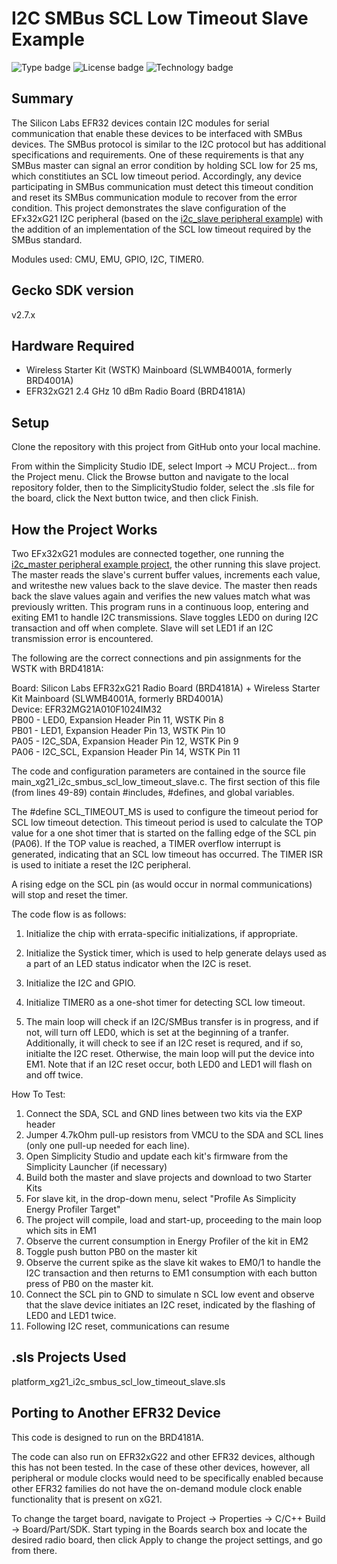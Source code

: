 # I2C SMBus SCL Low Timeout Slave Example #
![Type badge](https://img.shields.io/badge/Type-Virtual%20application-green)
![License badge](https://img.shields.io/badge/License-Zlib-green)
![Technology badge](https://img.shields.io/badge/Technology-Platform-green)

## Summary ##

The Silicon Labs EFR32 devices contain I2C modules for serial communication that
enable these devices to be interfaced with SMBus devices.  The SMBus protocol is
similar to the I2C protocol but has additional specifications and requirements.
One of these requirements is that any SMBus master can signal an error condition
by holding SCL low for 25 ms, which constitiutes an SCL low timeout period.
Accordingly, any device participating in SMBus communication must detect this
timeout condition and reset its SMBus communication module to recover from the
error condition.   This project demonstrates the slave configuration of the
EFx32xG21 I2C peripheral (based on the [i2c_slave peripheral example](https://github.com/SiliconLabs/peripheral_examples/tree/master/series2/i2c/i2c_slave))
with the addition of an implementation of the SCL low timeout required by the
SMBus standard.

Modules used: CMU, EMU, GPIO, I2C, TIMER0.

## Gecko SDK version ##

v2.7.x

## Hardware Required ##

* Wireless Starter Kit (WSTK) Mainboard (SLWMB4001A, formerly BRD4001A)
* EFR32xG21 2.4 GHz 10 dBm Radio Board (BRD4181A)

## Setup ##

Clone the repository with this project from GitHub onto your local machine.

From within the Simplicity Studio IDE, select Import -> MCU Project... from the 
Project menu. Click the Browse button
and navigate to the local repository folder, then to the SimplicityStudio 
folder, select the .sls file for the board,
click the Next button twice, and then click Finish.

## How the Project Works ##

Two EFx32xG21 modules are connected together, one
running the [i2c_master peripheral example project](https://github.com/SiliconLabs/peripheral_examples/tree/master/series2/i2c/i2c_master), the other running this
slave project. The master reads the slave's current buffer values, increments
each value, and writesthe new values back to the slave device. The master then
reads back the slave values again and verifies the new values match what was
previously written. This program runs in a continuous loop, entering and exiting
EM1 to handle I2C transmissions. Slave toggles LED0 on during I2C transaction
and off when complete. Slave will set LED1 if an I2C transmission error is 
encountered.

The following are the correct connections and pin assignments for the WSTK with
BRD4181A:

Board:  Silicon Labs EFR32xG21 Radio Board (BRD4181A) + 
        Wireless Starter Kit Mainboard (SLWMB4001A, formerly BRD4001A)  
Device: EFR32MG21A010F1024IM32  
PB00 - LED0, Expansion Header Pin 11, WSTK Pin 8  
PB01 - LED1, Expansion Header Pin 13, WSTK Pin 10  
PA05 - I2C_SDA, Expansion Header Pin 12, WSTK Pin 9  
PA06 - I2C_SCL, Expansion Header Pin 14, WSTK Pin 11  

The code and configuration parameters are contained in the source file 
main_xg21_i2c_smbus_scl_low_timeout_slave.c.  The first section of this file 
(from lines 49-89) contain #includes, #defines, and global variables.

 The #define SCL_TIMEOUT_MS is used to configure the timeout period for SCL low 
 timeout detection.  This timeout period is used to calculate the TOP value for 
 a one shot timer that is started on the falling edge of the SCL pin (PA06). If 
 the TOP value is reached, a TIMER overflow interrupt is generated, indicating 
 that an SCL low timeout has occurred.  The TIMER ISR is used to initiate a 
 reset the I2C peripheral.
 
 A rising edge on the SCL pin (as would occur in normal communications) will 
 stop and reset the timer.

The code flow is as follows:

1. Initialize the chip with errata-specific initializations, if appropriate.

2. Initialize the Systick timer, which is used to help generate delays used as a
part of an LED status indicator when the I2C is reset.

3. Initialize the I2C and GPIO.

4. Initialize TIMER0 as a one-shot timer for detecting SCL low timeout.

5. The main loop will check if an I2C/SMBus transfer is in progress, and if not, 
will turn off LED0, which is set at the beginning of a tranfer.  Additionally,
it will check to see if an I2C reset is requred, and if so, initialte the I2C
reset.  Otherwise, the main loop will put the device into EM1.  Note that if an 
I2C reset occur, both LED0 and LED1 will flash on and off twice.

How To Test:
1. Connect the SDA, SCL and GND lines between two kits via the EXP header
2. Jumper 4.7kOhm pull-up resistors from VMCU to the SDA and SCL lines (only one 
pull-up needed for each line).
3. Open Simplicity Studio and update each kit's firmware from the Simplicity 
Launcher (if necessary)
4. Build both the master and slave projects and download to two Starter Kits
5.  For slave kit, in the drop-down menu, select "Profile As Simplicity Energy 
Profiler Target"
6. The project will compile, load and start-up, proceeding to the main loop 
which sits in EM1
7. Observe the current consumption in Energy Profiler of the kit in EM2 
8. Toggle push button PB0 on the master kit
9. Observe the current spike as the slave kit wakes to EM0/1 to handle the I2C 
transaction and then returns to EM1 consumption with each button press of PB0 on 
the master kit.
10. Connect the SCL pin to GND to simulate n SCL low event and observe that the
slave device initiates an I2C reset, indicated by the flashing of LED0 and LED1 
twice.
11. Following I2C reset, communications can resume

## .sls Projects Used ##

platform_xg21_i2c_smbus_scl_low_timeout_slave.sls

## Porting to Another EFR32 Device ##

This code is designed to run on the BRD4181A.

The code can also run on EFR32xG22 and other EFR32 devices, although this has 
not been tested. In the case of these other devices, however, all peripheral or 
module clocks would need to be specifically enabled because other EFR32 families 
do not have the on-demand module clock enable
functionality that is present on xG21.

To change the target board, navigate to Project -> Properties -> C/C++ Build -> 
Board/Part/SDK. Start typing in the Boards
search box and locate the desired radio board, then click Apply to change the 
project settings, and go from there.